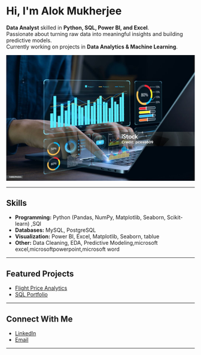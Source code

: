 # Hi, I'm Alok Mukherjee

 **Data Analyst** skilled in **Python, SQL, Power BI, and Excel**.  
 Passionate about turning raw data into meaningful insights and building predictive models.  
 Currently working on projects in **Data Analytics & Machine Learning**.  

 ![image alt](https://github.com/alok-insights-ai/alok-insights-ai/blob/main/pic.jpg?raw=true)

---

##  Skills  
- **Programming:** Python (Pandas, NumPy, Matplotlib, Seaborn, Scikit-learn) ,SQl 
- **Databases:** MySQL, PostgreSQL  
- **Visualization:** Power BI, Excel, Matplotlib, Seaborn, tablue
- **Other:** Data Cleaning, EDA, Predictive Modeling,microsoft excel,microsoftpowerpoint,microsoft word  

---

##  Featured Projects  
-  [Flight Price Analytics](https://github.com/alok-insights-ai/flight-price-analytics)   
-  [SQL Portfolio](https://github.com/alok-insights-ai/SQL-Project-)  

---

## Connect With Me  
- [LinkedIn](www.linkedin.com/in/alok-insights-ai)  
- [Email](alok.insights.ai@gmail.com)

---
 
